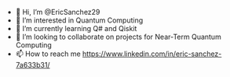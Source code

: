 - 👋 Hi, I’m @EricSanchez29
- 👀 I’m interested in Quantum Computing
- 🌱 I’m currently learning Q# and Qiskit
- 💞️ I’m looking to collaborate on projects for Near-Term Quantum Computing
- 📫 How to reach me https://www.linkedin.com/in/eric-sanchez-7a633b31/

<!---
EricSanchez29/EricSanchez29 is a ✨ special ✨ repository because its `README.md` (this file) appears on your GitHub profile.
You can click the Preview link to take a look at your changes.
--->
